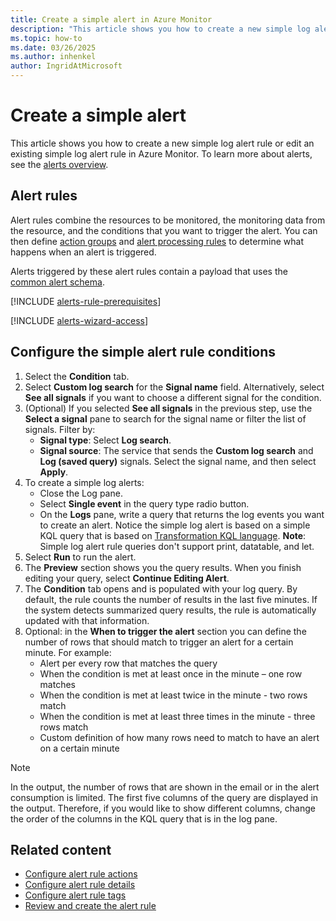 ```yaml
---
title: Create a simple alert in Azure Monitor
description: "This article shows you how to create a new simple log alert rule or edit an existing simple log alert rule in Azure Monitor."
ms.topic: how-to 
ms.date: 03/26/2025
ms.author: inhenkel
author: IngridAtMicrosoft
---
```


# Create a simple alert

This article shows you how to create a new simple log alert rule or edit an existing simple log alert rule in Azure Monitor. To learn more about alerts, see the [alerts overview](alerts-overview.md).

## Alert rules

Alert rules combine the resources to be monitored, the monitoring data from the resource, and the conditions that you want to trigger the alert. You can then define [action groups](action-groups.md) and [alert processing rules](alerts-action-rules.md) to determine what happens when an alert is triggered.

Alerts triggered by these alert rules contain a payload that uses the [common alert schema](alerts-common-schema.md).

[!INCLUDE [alerts-rule-prerequisites](includes/alerts-rule-prerequisites.md)]

[!INCLUDE [alerts-wizard-access](includes/alerts-wizard-access.md)]

## Configure the simple alert rule conditions

1. Select the **Condition** tab.  
1. Select **Custom log search** for the **Signal name** field. Alternatively, select **See all signals** if you want to choose a different signal for the condition.
1. (Optional) If you selected **See all signals** in the previous step, use the **Select a signal** pane to search for the signal name or filter the list of signals. Filter by:
    -   **Signal type**: Select **Log search**.
    -   **Signal source**: The service that sends the **Custom log search** and **Log (saved query)** signals. Select the signal name, and then select **Apply**.
1.  To create a simple log alerts:
    -   Close the Log pane.
    -   Select **Single event** in the query type radio button.
    -   On the **Logs** pane, write a query that returns the log events you want to create an alert. Notice the simple log alert is based on a simple KQL query that is based on [Transformation KQL language](/azure/azure-monitor/essentials/data-collection-transformations-structure#supported-kql-features). **Note**: Simple log alert rule queries don't support print, datatable, and let.
1.  Select **Run** to run the alert.
1.  The **Preview** section shows you the query results. When you finish editing your query, select **Continue Editing Alert**.
1.  The **Condition** tab opens and is populated with your log query. By default, the rule counts the number of results in the last five minutes. If the system detects summarized query results, the rule is automatically updated with that information.
1.  Optional: in the **When to trigger the alert** section you can define the number of rows that should match to trigger an alert for a certain minute. For example:
    -   Alert per every row that matches the query
    -   When the condition is met at least once in the minute – one row matches
    -   When the condition is met at least twice in the minute - two rows match
    -   When the condition is met at least three times in the minute - three rows match
    -   Custom definition of how many rows need to match to have an alert on a certain minute

> [!NOTE] 
> In the output, the number of rows that are shown in the email or in the alert consumption is limited. The first five columns of the query are displayed in the output. Therefore, if you would like to show different columns, change the order of the columns in the KQL query that is in the log pane.

## Related content

- [Configure alert rule actions](alerts-create-log-alert-rule.md#configure-alert-rule-actions)
- [Configure alert rule details](alerts-create-log-alert-rule.md#configure-alert-rule-details)
- [Configure alert rule tags](alerts-create-log-alert-rule.md#configure-alert-rule-tags)
- [Review and create the alert rule](alerts-create-log-alert-rule.md#review-and-create-the-alert-rule)
